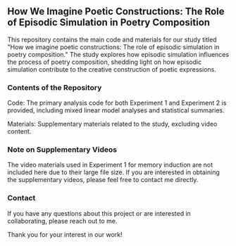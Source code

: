 ## How We Imagine Poetic Constructions: The Role of Episodic Simulation in Poetry Composition

This repository contains the main code and materials for our study titled "How we imagine poetic constructions: The role of episodic simulation in poetry composition." The study explores how episodic simulation influences the process of poetry composition, shedding light on how episodic simulation contribute to the creative construction of poetic expressions.

### Contents of the Repository

Code: The primary analysis code for both Experiment 1 and Experiment 2 is provided, including mixed linear model analyses and statistical summaries.

Materials: Supplementary materials related to the study, excluding video content.

### Note on Supplementary Videos

The video materials used in Experiment 1 for memory induction are not included here due to their large file size. If you are interested in obtaining the supplementary videos, please feel free to contact me directly.

### Contact

If you have any questions about this project or are interested in collaborating, please reach out to me.

Thank you for your interest in our work!
